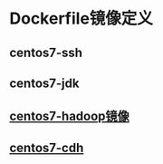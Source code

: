 # Dockerfile镜像定义

## centos7-ssh

## centos7-jdk

## [centos7-hadoop镜像](https://github.com/gifer/Dockerfiles/tree/master/centos7-hadoop)

## [centos7-cdh](https://github.com/gifer/Dockerfiles/tree/master/centos7-cdh)

